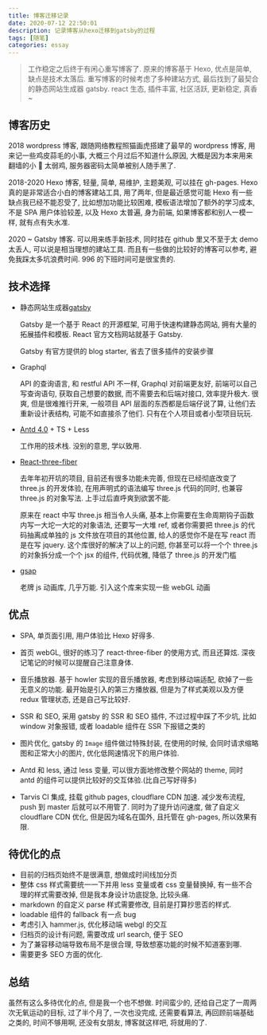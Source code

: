 ```yaml
---
title: 博客迁移记录
date: 2020-07-12 22:50:01
description: 记录博客从hexo迁移到gatsby的过程
tags: [随笔]
categories: essay
---
```


> 工作稳定之后终于有闲心重写博客了. 原来的博客基于 Hexo, 优点是简单, 缺点是技术太落后. 重写博客的时候考虑了多种建站方式, 最后找到了最契合的静态网站生成器 gatsby. react 生态, 插件丰富, 社区活跃, 更新稳定, 真香~

## 博客历史

2018 wordpress 博客, 跟随网络教程照猫画虎搭建了最早的 wordpress 博客, 用来记一些鸡皮蒜毛的小事, 大概三个月过后不知道什么原因, 大概是因为本来用来翻墙的小 🐣 太弱鸡, 服务器密码太简单被别人随手黑了.

2018-2020 Hexo 博客, 轻量, 简单, 易维护, 主题美观, 可以挂在 gh-pages. Hexo 真的是非常适合小白的博客建站工具, 用了两年, 但是最近感觉可能 Hexo 有一些缺点我已经不能忍受了, 比如想加功能比较困难, 模板语法增加了额外的学习成本, 不是 SPA 用户体验较差, 以及 Hexo 太普遍, 身为前端, 如果博客都和别人一模一样, 就有点有失水准.

2020 ~ Gatsby 博客. 可以用来练手新技术, 同时挂在 github 里又不至于太 demo 太丢人, 可以说是相当理想的建站工具. 而且有一些做的比较好的博客可以参考, 避免我踩太多坑浪费时间. 996 的下班时间可是很宝贵的.

## 技术选择

- 静态网站生成器[gatsby](https://www.gatsbyjs.org/)

  Gatsby 是一个基于 React 的开源框架, 可用于快速构建静态网站, 拥有大量的拓展插件和模板. React 官方文档网站就基于 Gatsby.

  Gatsby 有官方提供的 blog starter, 省去了很多插件的安装步骤

- Graphql

  API 的查询语言, 和 restful API 不一样, Graphql 对前端更友好, 前端可以自己写查询语句, 获取自己想要的数据, 而不需要去和后端对接口, 效率提升极大. 很爽, 但是很难推行开来, 一般项目 API 层面的东西都是后端仔说了算, 让他们去重新设计表结构, 可能不如直接杀了他们. 只有在个人项目或者小型项目玩玩.

- [Antd 4.0](https://ant.design/) + TS + Less

  工作用的技术栈. 没别的意思, 学以致用.

- [React-three-fiber](https://github.com/react-spring/react-three-fiber)

  去年年初开坑的项目, 目前还有很多功能未完善, 但现在已经彻底改变了 three.js 的开发体验, 在用声明式的语法编写 three.js 代码的同时, 也兼容 three.js 的对象写法. 上手过后直呼爽到欲罢不能.

  原来在 react 中写 three.js 相当令人头痛, 基本上你需要在生命周期钩子函数内写一大坨一大坨的对象语法, 还要写一大堆 ref, 或者你需要把 three.js 的代码抽离成单独的 js 文件放在项目的其他位置, 给人的感觉你不是在写 react 而是在写 jquery. 这个库很好的解决了以上的问题, 你甚至可以将一个个 three.js 的对象拆分成一个个 jsx 的组件, 代码优雅, 降低了 three.js 的开发门槛

- [gsap](https://greensock.com/)

  老牌 js 动画库, 几乎万能. 引入这个库来实现一些 webGL 动画

## 优点

- SPA, 单页面引用, 用户体验比 Hexo 好得多.

- 首页 webGL, 很好的练习了 react-three-fiber 的使用方式, 而且还算炫. 深夜记笔记的时候可以提醒自己注意身体.
- 音乐播放器. 基于 howler 实现的音乐播放器, 考虑到移动端适配, 砍掉了一些无意义的功能. 最开始是引入的第三方播放器, 但是为了样式美观以及方便 redux 管理状态, 还是自己写比较好.
- SSR 和 SEO, 采用 gatsby 的 SSR 和 SEO 插件, 不过过程中踩了不少坑, 比如 window 对象报错, 或者 loadable 组件在 SSR 下报错之类的
- 图片优化, gatsby 的 `Image` 组件做过特殊封装, 在使用的时候, 会同时请求缩略图和正常大小的图片, 优化低网速情况下的用户体验.
- Antd 和 less, 通过 less 变量, 可以很方面地修改整个网站的 theme, 同时 antd 的组件可以提供比较好的交互体验.(比自己写好得多)
- Tarvis CI 集成, 挂载 github pages, cloudflare CDN 加速. 减少发布流程, push 到 master 后就可以不用管了. 同时为了提升访问速度, 做了自定义 cloudflare CDN 优化, 但是因为域名在国外, 且托管在 gh-pages, 所以效果有限.

## 待优化的点

- 目前的归档页始终不是很满意, 想做成时间线加分页
- 整体 css 样式需要统一一下并用 less 变量或者 css 变量替换掉, 有一些不合理的样式需要改掉, 但是我本身设计功底捉急, 比较头痛.
- markdown 的自定义 parse 样式需要修改, 目前是打算抄思否的样式.
- loadable 组件的 fallback 有一点 bug
- 考虑引入 hammer.js, 优化移动端 webgl 的交互
- 归档页的设计有问题, 需要改成 url search, 便于 SEO
- 为了兼容移动端导致布局不是很合理, 导致想塞功能的时候不知道塞到哪.
- 需要更多 SEO 方面的优化.

## 总结

虽然有这么多待优化的点, 但是我一个也不想做. 时间蛮少的, 还给自己定了一周两次无氧运动的目标, 过了半个月了, 一次也没完成, 还需要看算法, 再回顾前端基础之类的, 时间不够用啊, 还没有女朋友, 博客就这样吧, 将就用的了.
